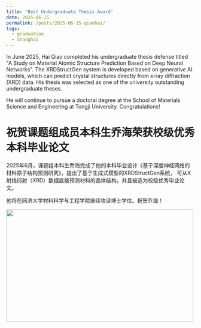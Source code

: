 ```yaml
---
title: 'Best Undergraduate Thesis Award'
date: 2025-06-15
permalink: /posts/2025-06-15-qiaohai/
tags:
  - graduation
  - Shanghai
---
```


In June 2025, Hai Qiao completed his undergraduate thesis defense titled "A Study on Material Atomic Structure 
Prediction Based on Deep Neural Networks". The XRDStructGen system is developed based on generative AI models, which can 
predict crystal structures directly from x-ray diffraction (XRD) data. His thesis was selected as one of the university 
outstanding undergraduate theses. 

He will continue to pursue a doctoral degree at the School of Materials Science and Engineering at Tongji University. 
Congratulations!

祝贺课题组成员本科生乔海荣获校级优秀本科毕业论文
======

2025年6月，课题组本科生乔海完成了他的本科毕业设计《基于深度神经网络的材料原子结构预测研究》，提出了基于生成式模型的XRDStructGen系统，
可从X射线衍射（XRD）数据直接预测材料的晶体结构，并且被选为校级优秀毕业论文。

他将在同济大学材料科学与工程学院继续攻读博士学位。祝贺乔海！

<image align="left" width="500" height="300" src="/images/news/202506qiaohai.jpg"></image>
